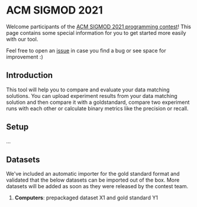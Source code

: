 # ACM SIGMOD 2021

Welcome participants of the [ACM SIGMOD 2021 programming contest](https://dbgroup.ing.unimore.it/sigmod21contest/)! This page contains some special information for you to get
started more easily with our tool.

Feel free to open an [issue](https://github.com/HPI-Information-Systems/snowman/issues/new/choose) in case you find a bug or see space for improvement :)

## Introduction

This tool will help you to compare and evaluate your data matching solutions. You can upload experiment results from your data matching solution and then compare it with a goldstandard, compare two experiment runs with each other or calculate binary metrics like the precision or recall.

## Setup

...

## Datasets

We've included an automatic importer for the gold standard format and validated that the below datasets can be imported
out of the box. More datasets will be added as soon as they were released by the contest team.

1. **Computers**: prepackaged dataset X1 and gold standard Y1
